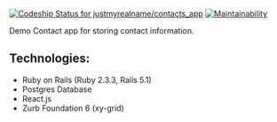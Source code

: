 [![Codeship Status for justmyrealname/contacts_app](https://app.codeship.com/projects/562087c0-ddf5-0135-fb77-3a73794eed9d/status?branch=master)](https://app.codeship.com/projects/266070)
[![Maintainability](https://api.codeclimate.com/v1/badges/570ee3e36cd1fa3fbd49/maintainability)](https://codeclimate.com/github/justmyrealname/contacts_app/maintainability)

Demo Contact app for storing contact information.

## Technologies:
* Ruby on Rails (Ruby 2.3.3, Rails 5.1)
* Postgres Database
* React.js
* Zurb Foundation 6 (xy-grid)
